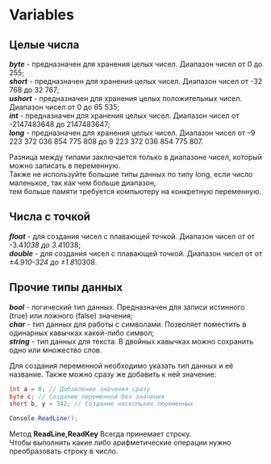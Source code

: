 # Variables
## Целые числа
***_byte_*** - предназначен для хранения целых чисел. Диапазон чисел от 0 до 255;    
***short*** - предназначен для хранения целых чисел. Диапазон чисел от -32 768 до 32 767;  
***ushort*** - предназначен для хранения целых положительных чисел. Диапазон чисел от 0 до 65 535;  
***int*** - предназначен для хранения целых чисел. Диапазон чисел от -2147483648 до 2147483647;  
***long*** - предназначен для хранения целых чисел. Диапазон чисел от –9 223 372 036 854 775 808 до 9 223 372 036 854 775 807.  

Разница между типами заключается только в диапазоне чисел, который можно записать в переменную.  
Также не используйте большие типы данных по типу long, если число маленькое, так как чем больше диапазон,  
тем больше памяти требуется компьютеру на конкретную переменную.

## Числа с точкой
***float*** - для создания чисел с плавающей точкой. Диапазон чисел от от -3.4*1038 до 3.4*1038;  
***double*** - для создания чисел с плавающей точкой. Диапазон чисел от от ±4.9*10-324 до ±1.8*10308.


## Прочие типы данных  
***bool*** - логический тип данных. Предназначен для записи истинного (true) или ложного (false) значения;  
***char*** - тип данных для работы с символами. Позволяет поместить в одинарных кавычках какой-либо символ;  
***string*** - тип данных для текста. В двойных кавычках можно сохранить одно или множество слов.  

Для создания переменной необходимо указать тип данных и её название. Также можно сразу же добавить к ней значение:
 ```C#
int a = 0; // Добавление значения сразу
byte c; // Создание переменной без значения
short b, y = 342; // Создание нескольких переменных
```
 ```C#
Console.ReadLine();
```
Метод **ReadLine,ReadKey** Всегда принемает строку.  
Чтобы выполнить какие либо арифметические операции нужно преобразовать строку в число.
